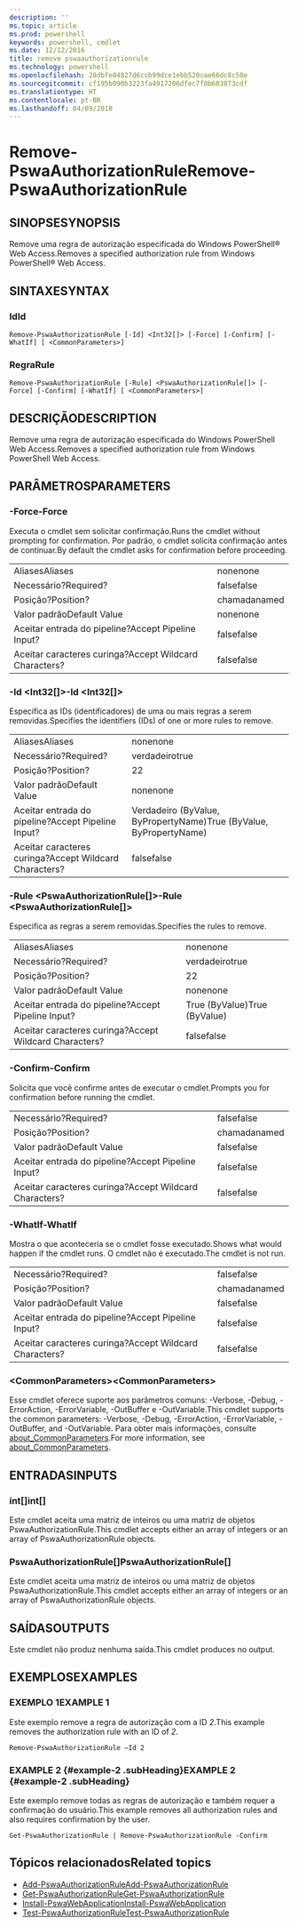 ```yaml
---
description: ''
ms.topic: article
ms.prod: powershell
keywords: powershell, cmdlet
ms.date: 12/12/2016
title: remove pswaauthorizationrule
ms.technology: powershell
ms.openlocfilehash: 28dbfe84827d6ccb99dce1ebb520cae66dc8c50e
ms.sourcegitcommit: cf195b090b3223fa4917206dfec7f0b603873cdf
ms.translationtype: HT
ms.contentlocale: pt-BR
ms.lasthandoff: 04/09/2018
---
```

# <a name="remove-pswaauthorizationrule"></a><span data-ttu-id="5e812-103">Remove-PswaAuthorizationRule</span><span class="sxs-lookup"><span data-stu-id="5e812-103">Remove-PswaAuthorizationRule</span></span>

## <a name="synopsis"></a><span data-ttu-id="5e812-104">SINOPSE</span><span class="sxs-lookup"><span data-stu-id="5e812-104">SYNOPSIS</span></span>

<span data-ttu-id="5e812-105">Remove uma regra de autorização especificada do Windows PowerShell® Web Access.</span><span class="sxs-lookup"><span data-stu-id="5e812-105">Removes a specified authorization rule from Windows PowerShell® Web Access.</span></span>

## <a name="syntax"></a><span data-ttu-id="5e812-106">SINTAXE</span><span class="sxs-lookup"><span data-stu-id="5e812-106">SYNTAX</span></span>

### <a name="id"></a><span data-ttu-id="5e812-107">Id</span><span class="sxs-lookup"><span data-stu-id="5e812-107">Id</span></span>
```
Remove-PswaAuthorizationRule [-Id] <Int32[]> [-Force] [-Confirm] [-WhatIf] [ <CommonParameters>]
```

### <a name="rule"></a><span data-ttu-id="5e812-108">Regra</span><span class="sxs-lookup"><span data-stu-id="5e812-108">Rule</span></span>
```
Remove-PswaAuthorizationRule [-Rule] <PswaAuthorizationRule[]> [-Force] [-Confirm] [-WhatIf] [ <CommonParameters>]
```

## <a name="description"></a><span data-ttu-id="5e812-109">DESCRIÇÃO</span><span class="sxs-lookup"><span data-stu-id="5e812-109">DESCRIPTION</span></span>

<span data-ttu-id="5e812-110">Remove uma regra de autorização especificada do Windows PowerShell Web Access.</span><span class="sxs-lookup"><span data-stu-id="5e812-110">Removes a specified authorization rule from Windows PowerShell Web Access.</span></span>

## <a name="parameters"></a><span data-ttu-id="5e812-111">PARÂMETROS</span><span class="sxs-lookup"><span data-stu-id="5e812-111">PARAMETERS</span></span>

### <a name="-force"></a><span data-ttu-id="5e812-112">-Force</span><span class="sxs-lookup"><span data-stu-id="5e812-112">-Force</span></span>

<span data-ttu-id="5e812-113">Executa o cmdlet sem solicitar confirmação.</span><span class="sxs-lookup"><span data-stu-id="5e812-113">Runs the cmdlet without prompting for confirmation.</span></span> <span data-ttu-id="5e812-114">Por padrão, o cmdlet solicita confirmação antes de continuar.</span><span class="sxs-lookup"><span data-stu-id="5e812-114">By default the cmdlet asks for confirmation before proceeding.</span></span>

|||
|-|-|
| <span data-ttu-id="5e812-115">Aliases</span><span class="sxs-lookup"><span data-stu-id="5e812-115">Aliases</span></span>                              | <span data-ttu-id="5e812-116">none</span><span class="sxs-lookup"><span data-stu-id="5e812-116">none</span></span>                                 |
| <span data-ttu-id="5e812-117">Necessário?</span><span class="sxs-lookup"><span data-stu-id="5e812-117">Required?</span></span>                            | <span data-ttu-id="5e812-118">false</span><span class="sxs-lookup"><span data-stu-id="5e812-118">false</span></span>                                |
| <span data-ttu-id="5e812-119">Posição?</span><span class="sxs-lookup"><span data-stu-id="5e812-119">Position?</span></span>                            | <span data-ttu-id="5e812-120">chamada</span><span class="sxs-lookup"><span data-stu-id="5e812-120">named</span></span>                                |
| <span data-ttu-id="5e812-121">Valor padrão</span><span class="sxs-lookup"><span data-stu-id="5e812-121">Default Value</span></span>                        | <span data-ttu-id="5e812-122">none</span><span class="sxs-lookup"><span data-stu-id="5e812-122">none</span></span>                                 |
| <span data-ttu-id="5e812-123">Aceitar entrada do pipeline?</span><span class="sxs-lookup"><span data-stu-id="5e812-123">Accept Pipeline Input?</span></span>               | <span data-ttu-id="5e812-124">false</span><span class="sxs-lookup"><span data-stu-id="5e812-124">false</span></span>                                |
| <span data-ttu-id="5e812-125">Aceitar caracteres curinga?</span><span class="sxs-lookup"><span data-stu-id="5e812-125">Accept Wildcard Characters?</span></span>          | <span data-ttu-id="5e812-126">false</span><span class="sxs-lookup"><span data-stu-id="5e812-126">false</span></span>                                |

### <a name="-id-ltint32gt"></a><span data-ttu-id="5e812-127">-Id &lt;Int32\[\]&gt;</span><span class="sxs-lookup"><span data-stu-id="5e812-127">-Id &lt;Int32\[\]&gt;</span></span>

<span data-ttu-id="5e812-128">Especifica as IDs (identificadores) de uma ou mais regras a serem removidas.</span><span class="sxs-lookup"><span data-stu-id="5e812-128">Specifies the identifiers (IDs) of one or more rules to remove.</span></span>

|||
|-|-|
| <span data-ttu-id="5e812-129">Aliases</span><span class="sxs-lookup"><span data-stu-id="5e812-129">Aliases</span></span>                              | <span data-ttu-id="5e812-130">none</span><span class="sxs-lookup"><span data-stu-id="5e812-130">none</span></span>                                 |
| <span data-ttu-id="5e812-131">Necessário?</span><span class="sxs-lookup"><span data-stu-id="5e812-131">Required?</span></span>                            | <span data-ttu-id="5e812-132">verdadeiro</span><span class="sxs-lookup"><span data-stu-id="5e812-132">true</span></span>                                 |
| <span data-ttu-id="5e812-133">Posição?</span><span class="sxs-lookup"><span data-stu-id="5e812-133">Position?</span></span>                            | <span data-ttu-id="5e812-134">2</span><span class="sxs-lookup"><span data-stu-id="5e812-134">2</span></span>                                    |
| <span data-ttu-id="5e812-135">Valor padrão</span><span class="sxs-lookup"><span data-stu-id="5e812-135">Default Value</span></span>                        | <span data-ttu-id="5e812-136">none</span><span class="sxs-lookup"><span data-stu-id="5e812-136">none</span></span>                                 |
| <span data-ttu-id="5e812-137">Aceitar entrada do pipeline?</span><span class="sxs-lookup"><span data-stu-id="5e812-137">Accept Pipeline Input?</span></span>               | <span data-ttu-id="5e812-138">Verdadeiro (ByValue, ByPropertyName)</span><span class="sxs-lookup"><span data-stu-id="5e812-138">True (ByValue, ByPropertyName)</span></span>       |
| <span data-ttu-id="5e812-139">Aceitar caracteres curinga?</span><span class="sxs-lookup"><span data-stu-id="5e812-139">Accept Wildcard Characters?</span></span>          | <span data-ttu-id="5e812-140">false</span><span class="sxs-lookup"><span data-stu-id="5e812-140">false</span></span>                                |

### <a name="-rule-ltpswaauthorizationrulegt"></a><span data-ttu-id="5e812-141">-Rule &lt;PswaAuthorizationRule\[\]&gt;</span><span class="sxs-lookup"><span data-stu-id="5e812-141">-Rule &lt;PswaAuthorizationRule\[\]&gt;</span></span>

<span data-ttu-id="5e812-142">Especifica as regras a serem removidas.</span><span class="sxs-lookup"><span data-stu-id="5e812-142">Specifies the rules to remove.</span></span>

|||
|-|-|
| <span data-ttu-id="5e812-143">Aliases</span><span class="sxs-lookup"><span data-stu-id="5e812-143">Aliases</span></span>                              | <span data-ttu-id="5e812-144">none</span><span class="sxs-lookup"><span data-stu-id="5e812-144">none</span></span>                                 |
| <span data-ttu-id="5e812-145">Necessário?</span><span class="sxs-lookup"><span data-stu-id="5e812-145">Required?</span></span>                            | <span data-ttu-id="5e812-146">verdadeiro</span><span class="sxs-lookup"><span data-stu-id="5e812-146">true</span></span>                                 |
| <span data-ttu-id="5e812-147">Posição?</span><span class="sxs-lookup"><span data-stu-id="5e812-147">Position?</span></span>                            | <span data-ttu-id="5e812-148">2</span><span class="sxs-lookup"><span data-stu-id="5e812-148">2</span></span>                                    |
| <span data-ttu-id="5e812-149">Valor padrão</span><span class="sxs-lookup"><span data-stu-id="5e812-149">Default Value</span></span>                        | <span data-ttu-id="5e812-150">none</span><span class="sxs-lookup"><span data-stu-id="5e812-150">none</span></span>                                 |
| <span data-ttu-id="5e812-151">Aceitar entrada do pipeline?</span><span class="sxs-lookup"><span data-stu-id="5e812-151">Accept Pipeline Input?</span></span>               | <span data-ttu-id="5e812-152">True (ByValue)</span><span class="sxs-lookup"><span data-stu-id="5e812-152">True (ByValue)</span></span>                       |
| <span data-ttu-id="5e812-153">Aceitar caracteres curinga?</span><span class="sxs-lookup"><span data-stu-id="5e812-153">Accept Wildcard Characters?</span></span>          | <span data-ttu-id="5e812-154">false</span><span class="sxs-lookup"><span data-stu-id="5e812-154">false</span></span>                                |

### <a name="-confirm"></a><span data-ttu-id="5e812-155">-Confirm</span><span class="sxs-lookup"><span data-stu-id="5e812-155">-Confirm</span></span>

<span data-ttu-id="5e812-156">Solicita que você confirme antes de executar o cmdlet.</span><span class="sxs-lookup"><span data-stu-id="5e812-156">Prompts you for confirmation before running the cmdlet.</span></span>

|||
|-|-|
| <span data-ttu-id="5e812-157">Necessário?</span><span class="sxs-lookup"><span data-stu-id="5e812-157">Required?</span></span>                            | <span data-ttu-id="5e812-158">false</span><span class="sxs-lookup"><span data-stu-id="5e812-158">false</span></span>                                |
| <span data-ttu-id="5e812-159">Posição?</span><span class="sxs-lookup"><span data-stu-id="5e812-159">Position?</span></span>                            | <span data-ttu-id="5e812-160">chamada</span><span class="sxs-lookup"><span data-stu-id="5e812-160">named</span></span>                                |
| <span data-ttu-id="5e812-161">Valor padrão</span><span class="sxs-lookup"><span data-stu-id="5e812-161">Default Value</span></span>                        | <span data-ttu-id="5e812-162">false</span><span class="sxs-lookup"><span data-stu-id="5e812-162">false</span></span>                                |
| <span data-ttu-id="5e812-163">Aceitar entrada do pipeline?</span><span class="sxs-lookup"><span data-stu-id="5e812-163">Accept Pipeline Input?</span></span>               | <span data-ttu-id="5e812-164">false</span><span class="sxs-lookup"><span data-stu-id="5e812-164">false</span></span>                                |
| <span data-ttu-id="5e812-165">Aceitar caracteres curinga?</span><span class="sxs-lookup"><span data-stu-id="5e812-165">Accept Wildcard Characters?</span></span>          | <span data-ttu-id="5e812-166">false</span><span class="sxs-lookup"><span data-stu-id="5e812-166">false</span></span>                                |

### <a name="-whatif"></a><span data-ttu-id="5e812-167">-WhatIf</span><span class="sxs-lookup"><span data-stu-id="5e812-167">-WhatIf</span></span>

<span data-ttu-id="5e812-168">Mostra o que aconteceria se o cmdlet fosse executado.</span><span class="sxs-lookup"><span data-stu-id="5e812-168">Shows what would happen if the cmdlet runs.</span></span> <span data-ttu-id="5e812-169">O cmdlet não é executado.</span><span class="sxs-lookup"><span data-stu-id="5e812-169">The cmdlet is not run.</span></span>

|||
|-|-|
| <span data-ttu-id="5e812-170">Necessário?</span><span class="sxs-lookup"><span data-stu-id="5e812-170">Required?</span></span>                            | <span data-ttu-id="5e812-171">false</span><span class="sxs-lookup"><span data-stu-id="5e812-171">false</span></span>                                |
| <span data-ttu-id="5e812-172">Posição?</span><span class="sxs-lookup"><span data-stu-id="5e812-172">Position?</span></span>                            | <span data-ttu-id="5e812-173">chamada</span><span class="sxs-lookup"><span data-stu-id="5e812-173">named</span></span>                                |
| <span data-ttu-id="5e812-174">Valor padrão</span><span class="sxs-lookup"><span data-stu-id="5e812-174">Default Value</span></span>                        | <span data-ttu-id="5e812-175">false</span><span class="sxs-lookup"><span data-stu-id="5e812-175">false</span></span>                                |
| <span data-ttu-id="5e812-176">Aceitar entrada do pipeline?</span><span class="sxs-lookup"><span data-stu-id="5e812-176">Accept Pipeline Input?</span></span>               | <span data-ttu-id="5e812-177">false</span><span class="sxs-lookup"><span data-stu-id="5e812-177">false</span></span>                                |
| <span data-ttu-id="5e812-178">Aceitar caracteres curinga?</span><span class="sxs-lookup"><span data-stu-id="5e812-178">Accept Wildcard Characters?</span></span>          | <span data-ttu-id="5e812-179">false</span><span class="sxs-lookup"><span data-stu-id="5e812-179">false</span></span>                                |

### <a name="ltcommonparametersgt"></a><span data-ttu-id="5e812-180">&lt;CommonParameters&gt;</span><span class="sxs-lookup"><span data-stu-id="5e812-180">&lt;CommonParameters&gt;</span></span>

<span data-ttu-id="5e812-181">Esse cmdlet oferece suporte aos parâmetros comuns: -Verbose, -Debug, -ErrorAction, -ErrorVariable, -OutBuffer e -OutVariable.</span><span class="sxs-lookup"><span data-stu-id="5e812-181">This cmdlet supports the common parameters: -Verbose, -Debug, -ErrorAction, -ErrorVariable, -OutBuffer, and -OutVariable.</span></span>
<span data-ttu-id="5e812-182">Para obter mais informações, consulte [about_CommonParameters](http://go.microsoft.com/fwlink/p/?LinkID=113216).</span><span class="sxs-lookup"><span data-stu-id="5e812-182">For more information, see [about_CommonParameters](http://go.microsoft.com/fwlink/p/?LinkID=113216).</span></span>

## <a name="inputs"></a><span data-ttu-id="5e812-183">ENTRADAS</span><span class="sxs-lookup"><span data-stu-id="5e812-183">INPUTS</span></span>

### <a name="int"></a><span data-ttu-id="5e812-184">int\[\]</span><span class="sxs-lookup"><span data-stu-id="5e812-184">int\[\]</span></span>

<span data-ttu-id="5e812-185">Este cmdlet aceita uma matriz de inteiros ou uma matriz de objetos PswaAuthorizationRule.</span><span class="sxs-lookup"><span data-stu-id="5e812-185">This cmdlet accepts either an array of integers or an array of PswaAuthorizationRule objects.</span></span>

### <a name="pswaauthorizationrule"></a><span data-ttu-id="5e812-186">PswaAuthorizationRule\[\]</span><span class="sxs-lookup"><span data-stu-id="5e812-186">PswaAuthorizationRule\[\]</span></span>

<span data-ttu-id="5e812-187">Este cmdlet aceita uma matriz de inteiros ou uma matriz de objetos PswaAuthorizationRule.</span><span class="sxs-lookup"><span data-stu-id="5e812-187">This cmdlet accepts either an array of integers or an array of PswaAuthorizationRule objects.</span></span>

## <a name="outputs"></a><span data-ttu-id="5e812-188">SAÍDAS</span><span class="sxs-lookup"><span data-stu-id="5e812-188">OUTPUTS</span></span>

<span data-ttu-id="5e812-189">Este cmdlet não produz nenhuma saída.</span><span class="sxs-lookup"><span data-stu-id="5e812-189">This cmdlet produces no output.</span></span>

## <a name="examples"></a><span data-ttu-id="5e812-190">EXEMPLOS</span><span class="sxs-lookup"><span data-stu-id="5e812-190">EXAMPLES</span></span>

### <a name="example-1"></a><span data-ttu-id="5e812-191">EXEMPLO 1</span><span class="sxs-lookup"><span data-stu-id="5e812-191">EXAMPLE 1</span></span>

<span data-ttu-id="5e812-192">Este exemplo remove a regra de autorização com a ID *2*.</span><span class="sxs-lookup"><span data-stu-id="5e812-192">This example removes the authorization rule with an ID of *2*.</span></span>

```
Remove-PswaAuthorizationRule –Id 2
```

### <a name="example-2-example-2-subheading"></a><span data-ttu-id="5e812-193">EXAMPLE 2 {#example-2 .subHeading}</span><span class="sxs-lookup"><span data-stu-id="5e812-193">EXAMPLE 2 {#example-2 .subHeading}</span></span>

<span data-ttu-id="5e812-194">Este exemplo remove todas as regras de autorização e também requer a confirmação do usuário.</span><span class="sxs-lookup"><span data-stu-id="5e812-194">This example removes all authorization rules and also requires confirmation by the user.</span></span>

```
Get-PswaAuthorizationRule | Remove-PswaAuthorizationRule -Confirm
```

## <a name="related-topics"></a><span data-ttu-id="5e812-195">Tópicos relacionados</span><span class="sxs-lookup"><span data-stu-id="5e812-195">Related topics</span></span>

- [<span data-ttu-id="5e812-196">Add-PswaAuthorizationRule</span><span class="sxs-lookup"><span data-stu-id="5e812-196">Add-PswaAuthorizationRule</span></span>](add-pswaauthorizationrule.md)
- [<span data-ttu-id="5e812-197">Get-PswaAuthorizationRule</span><span class="sxs-lookup"><span data-stu-id="5e812-197">Get-PswaAuthorizationRule</span></span>](get-pswaauthorizationrule.md)
- [<span data-ttu-id="5e812-198">Install-PswaWebApplication</span><span class="sxs-lookup"><span data-stu-id="5e812-198">Install-PswaWebApplication</span></span>](install-pswawebapplication.md)
- [<span data-ttu-id="5e812-199">Test-PswaAuthorizationRule</span><span class="sxs-lookup"><span data-stu-id="5e812-199">Test-PswaAuthorizationRule</span></span>](test-pswaauthorizationrule.md)